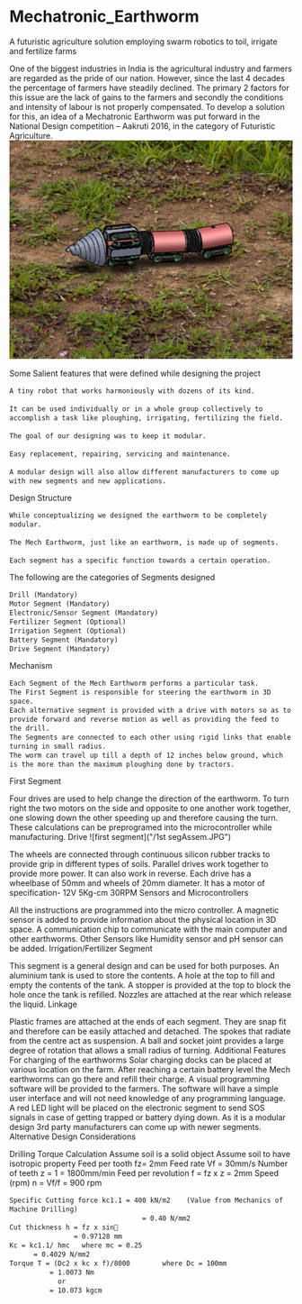 # Mechatronic_Earthworm
A futuristic agriculture solution employing swarm robotics to toil, irrigate and fertilize farms

One of the biggest industries in India is the agricultural industry and farmers are regarded as the pride of our nation. However, since the last 4 decades the percentage of farmers have steadily declined. The primary 2 factors for this issue are the lack of gains to the farmers and secondly the conditions and intensity of labour is not properly compensated. To develop a solution for this, an idea of a Mechatronic Earthworm was put forward in the National Design competition – Aakruti 2016, in the category of Futuristic Agriculture. 
![Earthworm](/Earthworm.jpg)

Some Salient features that were defined while designing the project
	
	A tiny robot that works harmoniously with dozens of its kind.
	
	It can be used individually or in a whole group collectively to accomplish a task like ploughing, irrigating, fertilizing the field.
	
	The goal of our designing was to keep it modular. 
	
	Easy replacement, repairing, servicing and maintenance.
	
	A modular design will also allow different manufacturers to come up with new segments and new applications.
 
Design Structure
	
	While conceptualizing we designed the earthworm to be completely modular.
	
	The Mech Earthworm, just like an earthworm, is made up of segments.
	
	Each segment has a specific function towards a certain operation.
	
The following are the categories of Segments designed
	
	Drill (Mandatory)
	Motor Segment (Mandatory)
	Electronic/Sensor Segment (Mandatory)
	Fertilizer Segment (Optional)
	Irrigation Segment (Optional)
	Battery Segment (Mandatory)
	Drive Segment (Mandatory)

Mechanism
	
	Each Segment of the Mech Earthworm performs a particular task.
	The First Segment is responsible for steering the earthworm in 3D space.
	Each alternative segment is provided with a drive with motors so as to provide forward and reverse motion as well as providing the feed to the drill.
	The Segments are connected to each other using rigid links that enable turning in small radius.
	The worm can travel up till a depth of 12 inches below ground, which is the more than the maximum ploughing done by tractors.

First Segment
 
Four drives are used to help change the direction of the earthworm.
To turn right the two motors on the side and opposite to one another work together, one slowing down the other speeding up and therefore causing the turn.
These calculations can be preprogramed into the microcontroller while manufacturing.
Drive
![first segment]("/1st segAssem.JPG")
 
The wheels are connected through continuous silicon rubber tracks to provide grip in different types of soils. Parallel drives work together to provide more power. It can also work in reverse.
Each drive has a wheelbase of 50mm and wheels of 20mm diameter.
It has a motor of specification- 12V 5Kg-cm 30RPM
Sensors and Microcontrollers
 
All the instructions are programmed into the micro controller.
A magnetic sensor is added to provide information about the physical location in 3D space.
A communication chip to communicate with the main computer and other earthworms.
Other Sensors like Humidity sensor and pH sensor can be added.
Irrigation/Fertilizer Segment
 
This segment is a general design and can be used for both purposes. 
An aluminium tank is used to store the contents.
A hole at the top to fill and empty the contents of the tank.
A stopper is provided at the top to block the hole once the tank is refilled.
Nozzles are attached at the rear which release the liquid.
Linkage
 
Plastic frames are attached at the ends of each segment.
They are snap fit and therefore can be easily attached and detached.
The spokes that radiate from the centre act as suspension.
A ball and socket joint provides a large degree of rotation that allows a small radius of turning.
Additional Features
	For charging of the earthworms Solar charging docks can be placed at various location on the farm. After reaching a certain battery level the Mech earthworms can go there and refill their charge.
	A visual programming software will be provided to the farmers. The software will have a simple user interface and will not need knowledge of any programming language.
	A red LED light will be placed on the electronic segment to send SOS signals in case of getting trapped or battery dying down.
	As it is a modular design 3rd party manufacturers can come up with newer segments.
Alternative Design Considerations








Drilling Torque Calculation
	Assume soil is a solid object
	Assume soil to have isotropic property
	Feed per tooth fz= 2mm				Feed rate Vf = 30mm/s
	Number of teeth z = 1						= 1800mm/min
	Feed per revolution f = fz x z = 2mm
	Speed (rpm) n = Vf/f 
	        		     = 900 rpm





	Specific Cutting force kc1.1 = 400 kN/m2    (Value from Mechanics of Machine Drilling)
            						 = 0.40 N/mm2
	Cut thickness h = fz x sin
  				    = 0.97128 mm
	Kc = kc1.1/ hmc   where mc = 0.25
          = 0.4029 N/mm2
	Torque T = (Dc2 x kc x f)/8000        where Dc = 100mm
		      = 1.0073 Nm
				or
		      = 10.073 kgcm	

